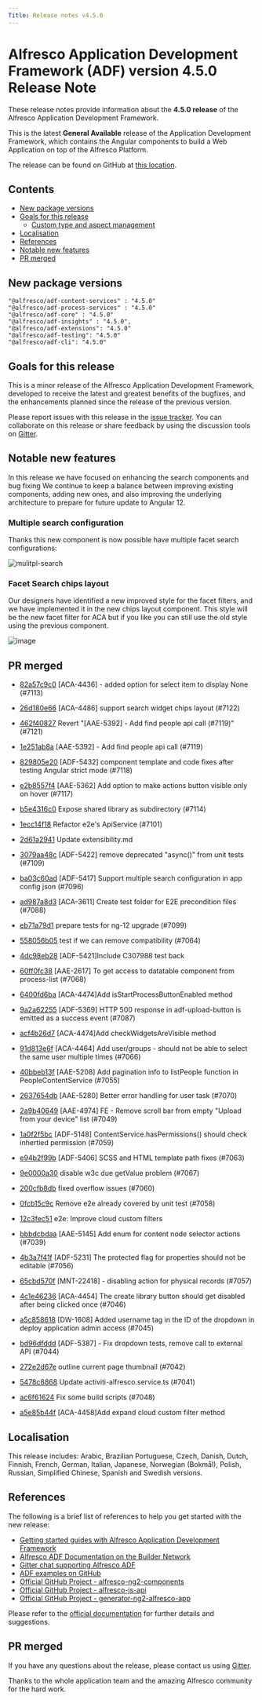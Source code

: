 ```yaml
---
Title: Release notes v4.5.0
---
```


# Alfresco Application Development Framework (ADF) version 4.5.0 Release Note

These release notes provide information about the **4.5.0 release** of the Alfresco Application Development Framework.

This is the latest **General Available** release of the Application Development Framework, which contains the Angular components to build a Web Application on top of the Alfresco Platform.

The release can be found on GitHub at [this location](https://github.com/Alfresco/alfresco-ng2-components/releases/tag/4.5.0).

## Contents

-   [New package versions](#new-package-versions)
-   [Goals for this release](#goals-for-this-release)
    -   [Custom type and aspect management](#custom-type-and-aspect-management)
-   [Localisation](#localisation)
-   [References](#references)
-   [Notable new features](#notable-new-features)
-   [PR merged](#pr-merged)

## New package versions

    "@alfresco/adf-content-services" : "4.5.0"
    "@alfresco/adf-process-services" : "4.5.0"
    "@alfresco/adf-core" : "4.5.0"
    "@alfresco/adf-insights" : "4.5.0",
    "@alfresco/adf-extensions": "4.5.0"
    "@alfresco/adf-testing": "4.5.0"
    "@alfresco/adf-cli": "4.5.0"

## Goals for this release

This is a minor release of the Alfresco Application Development Framework, developed to receive the latest and greatest benefits of the bugfixes, and the enhancements planned since the release of the previous version.

Please report issues with this release in the [issue tracker](https://github.com/Alfresco/alfresco-ng2-components/issues/new). You can collaborate on this release or share feedback by using the discussion tools on [Gitter](http://gitter.im/Alfresco/alfresco-ng2-components).

## Notable new features

In this release we have focused on enhancing the search components and bug fixing 
We continue to keep a balance between improving existing components, adding new ones, and also improving the underlying architecture to prepare for future update to Angular 12.

### Multiple search configuration

Thanks this new component is now possible have multiple facet search configurations:

![mulitpl-search](https://user-images.githubusercontent.com/14145706/121013429-71abec80-c7b6-11eb-997f-88fbc0b06266.gif)

### Facet Search chips layout

Our designers have identified a new improved style for the facet filters, and we have implemented it in the new chips layout component.
This style will be the new facet filter for ACA but if you like you can still use the old style using the previous component.

![image](https://user-images.githubusercontent.com/14145706/123372101-9bc82180-d5a0-11eb-8e36-c9487fc353e1.png)


## PR merged

- [82a57c9c0](https://github.com/Alfresco/alfresco-ng2-components/commit/82a57c9c0) [ACA-4436] - added option for select item to display None (#7113)
  
- [26d180e66](https://github.com/Alfresco/alfresco-ng2-components/commit/26d180e66) [ACA-4486] support search widget chips layout (#7122)
  
- [462f40827](https://github.com/Alfresco/alfresco-ng2-components/commit/462f40827) Revert &quot;[AAE-5392] - Add find people api call (#7119)&quot; (#7121)
  
- [1e251ab8a](https://github.com/Alfresco/alfresco-ng2-components/commit/1e251ab8a) [AAE-5392] - Add find people api call (#7119)
  
- [829805e20](https://github.com/Alfresco/alfresco-ng2-components/commit/829805e20) [ADF-5432] component template and code fixes after testing Angular strict mode (#7118)
  
- [e2b8557f4](https://github.com/Alfresco/alfresco-ng2-components/commit/e2b8557f4) [AAE-5362] Add option to make actions button visible only on hover (#7117)
  
- [b5e4316c0](https://github.com/Alfresco/alfresco-ng2-components/commit/b5e4316c0) Expose shared library as subdirectory (#7114)
  
- [1ecc14f18](https://github.com/Alfresco/alfresco-ng2-components/commit/1ecc14f18) Refactor e2e&#x27;s ApiService (#7101)
  
- [2d61a2941](https://github.com/Alfresco/alfresco-ng2-components/commit/2d61a2941) Update extensibility.md
  
- [3079aa48c](https://github.com/Alfresco/alfresco-ng2-components/commit/3079aa48c) [ADF-5422] remove deprecated &quot;async()&quot; from unit tests (#7109)
  
- [ba03c60ad](https://github.com/Alfresco/alfresco-ng2-components/commit/ba03c60ad) [ADF-5417] Support multiple search configuration in app config json (#7096)
  
- [ad987a8d3](https://github.com/Alfresco/alfresco-ng2-components/commit/ad987a8d3) [ACA-3611] Create test folder for E2E precondition files (#7088)
  
- [eb71a79d1](https://github.com/Alfresco/alfresco-ng2-components/commit/eb71a79d1) prepare tests for ng-12 upgrade (#7099)
  
- [558056b05](https://github.com/Alfresco/alfresco-ng2-components/commit/558056b05) test if we can remove compatibility (#7064)
  
- [4dc98eb28](https://github.com/Alfresco/alfresco-ng2-components/commit/4dc98eb28) [ADF-5421]Include C307988 test back
  
- [60ff0fc38](https://github.com/Alfresco/alfresco-ng2-components/commit/60ff0fc38) [AAE-2617] To get access to datatable component from process-list (#7068)
  
- [6400fd6ba](https://github.com/Alfresco/alfresco-ng2-components/commit/6400fd6ba) [ACA-4474]Add isStartProcessButtonEnabled method
  
- [9a2a62255](https://github.com/Alfresco/alfresco-ng2-components/commit/9a2a62255) [ADF-5369] HTTP 500 response in adf-upload-button is emitted as a success event (#7087)
  
- [acf4b26d7](https://github.com/Alfresco/alfresco-ng2-components/commit/acf4b26d7) [ACA-4474]Add checkWidgetsAreVisible method
  
- [91d813e6f](https://github.com/Alfresco/alfresco-ng2-components/commit/91d813e6f) [ACA-4464] Add user/groups - should not be able to select the same user multiple times (#7066)
  
- [40bbeb13f](https://github.com/Alfresco/alfresco-ng2-components/commit/40bbeb13f) [AAE-5208] Add pagination info to listPeople function in PeopleContentService (#7055)
  
- [2637654db](https://github.com/Alfresco/alfresco-ng2-components/commit/2637654db) [AAE-5280] Better error handling for user task (#7070)
  
- [2a9b40649](https://github.com/Alfresco/alfresco-ng2-components/commit/2a9b40649) [AAE-4974] FE - Remove scroll bar from empty &quot;Upload from your device&quot; list (#7049)
  
- [1a0f2f5bc](https://github.com/Alfresco/alfresco-ng2-components/commit/1a0f2f5bc) [ADF-5148] ContentService.hasPermissions() should check inhertied permission (#7059)
  
- [e94b2f99b](https://github.com/Alfresco/alfresco-ng2-components/commit/e94b2f99b) [ADF-5406] SCSS and HTML template path fixes (#7063)
  
- [9e0000a30](https://github.com/Alfresco/alfresco-ng2-components/commit/9e0000a30) disable w3c due getValue problem (#7067)
  
- [200cfb8db](https://github.com/Alfresco/alfresco-ng2-components/commit/200cfb8db) fixed overflow issues (#7060)
  
- [0fcb15c9c](https://github.com/Alfresco/alfresco-ng2-components/commit/0fcb15c9c) Remove e2e already covered by unit test (#7058)
  
- [12c3fec51](https://github.com/Alfresco/alfresco-ng2-components/commit/12c3fec51) e2e: Improve cloud custom filters
  
- [bbbdcbdaa](https://github.com/Alfresco/alfresco-ng2-components/commit/bbbdcbdaa) [AAE-5145] Add enum for content node selector actions (#7039)
  
- [4b3a7f41f](https://github.com/Alfresco/alfresco-ng2-components/commit/4b3a7f41f) [ADF-5231] The protected flag for properties should not be editable (#7056)
  
- [65cbd570f](https://github.com/Alfresco/alfresco-ng2-components/commit/65cbd570f) [MNT-22418] - disabling action for physical records (#7057)
  
- [4c1e46236](https://github.com/Alfresco/alfresco-ng2-components/commit/4c1e46236) [ACA-4454] The create library button should get disabled after being clicked once (#7046)
  
- [a5c858618](https://github.com/Alfresco/alfresco-ng2-components/commit/a5c858618) [DW-1608] Added username tag in the ID of the dropdown in deploy application admin access (#7045)
  
- [bd96dfddd](https://github.com/Alfresco/alfresco-ng2-components/commit/bd96dfddd) [ADF-5387] - Fix dropdown tests, remove call to external API (#7044)
  
- [272e2d67e](https://github.com/Alfresco/alfresco-ng2-components/commit/272e2d67e) outline current page thumbnail (#7042)
  
- [5478c8868](https://github.com/Alfresco/alfresco-ng2-components/commit/5478c8868) Update activiti-alfresco.service.ts (#7041)
  
- [ac6f61624](https://github.com/Alfresco/alfresco-ng2-components/commit/ac6f61624) Fix some build scripts (#7048)
  
- [a5e85b44f](https://github.com/Alfresco/alfresco-ng2-components/commit/a5e85b44f) [ACA-4458]Add expand cloud custom filter method

## Localisation

This release includes: Arabic, Brazilian Portuguese, Czech, Danish, Dutch, Finnish, French, German, Italian, Japanese, Norwegian (Bokmål), Polish, Russian, Simplified Chinese, Spanish and Swedish versions.

## References

The following is a brief list of references to help you get started with the new release:

-   [Getting started guides with Alfresco Application Development Framework](https://community.alfresco.com/community/application-development-framework/pages/get-started)
-   [Alfresco ADF Documentation on the Builder Network](../README.md)
-   [Gitter chat supporting Alfresco ADF](https://gitter.im/Alfresco/alfresco-ng2-components)
-   [ADF examples on GitHub](https://github.com/Alfresco/adf-examples)
-   [Official GitHub Project - alfresco-ng2-components](https://github.com/Alfresco/alfresco-ng2-components)
-   [Official GitHub Project - alfresco-js-api](https://github.com/Alfresco/alfresco-js-api)
-   [Official GitHub Project - generator-ng2-alfresco-app](https://github.com/Alfresco/generator-ng2-alfresco-app)

Please refer to the [official documentation](http://docs.alfresco.com/) for further details and suggestions.

## PR merged 

If you have any questions about the release, please contact us using [Gitter](https://gitter.im/Alfresco/alfresco-ng2-components).

Thanks to the whole application team and the amazing Alfresco community for the hard work.
